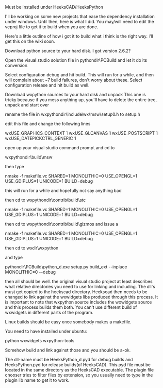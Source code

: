 Must be installed under HeeksCAD/HeeksPython

I'll be working on some new projects that ease the dependency installation under windows.
Until then, here is what I did. You may/will need to edit the vcproj file to get it to build when you are done.

Here's a little outline of how i got it to build what i think is the
right way. I'll get this on the wiki soon.

Download python source to your hard disk. I got version 2.6.2?

Open the visual studio solution file in pythondir\PCBuild and let it
do its conversion.

Select configuration debug and hit build. This will run for a while,
and then will complain about ~7 build failures, don't worry about
these.
Select configuration release and hit build as well.

Download wxpython sources to your hard disk and unpack
This one is tricky because if you mess anything up, you'll have to
delete the entire tree, unpack and start over

rename the file in wxpythondir\include\wx\msw\setup0.h to setup.h

edit this file and change the following lines

wxUSE\_GRAPHICS\_CONTEXT         1
wxUSE\_GLCANVAS                 1
wxUSE\_POSTSCRIPT               1
wxUSE\_DATEPICKCTRL\_GENERIC     1

open up your visual studio command prompt and cd to

wxpythondir\build\msw

then type

nmake -f makefile.vc SHARED=1 MONOLITHIC=0 USE\_OPENGL=1 USE\_GDIPLUS=1
UNICODE=1 BUILD=debug

this will run for a while and hopefully not say anything bad

then cd to wxpythondir\contrib\build\stc

nmake -f makefile.vc SHARED=1 MONOLITHIC=0 USE\_OPENGL=1 USE\_GDIPLUS=1
UNICODE=1 BUILD=debug


then cd to wxpythondir\contrib\build\gizmos and issue a

nmake -f makefile.vc SHARED=1 MONOLITHIC=0 USE\_OPENGL=1 USE\_GDIPLUS=1
UNICODE=1 BUILD=debug



then cd to
wxdir\wxpython

and type

pythondir\PCBuild\python\_d.exe setup.py build\_ext --inplace
MONOLITHIC=0 --debug


then all should be well. the original visual studio project at least
describes what relative directories you need to use for linking and
including. The dll's must get copied to the heekscad directory.
Heekscad then needs to be changed to link against the wxwidgets libs
produced through this process. It is important to note that wxpython
source includes the wxwidgets source and this process builds them
both. You can't use different build of wxwidgets in different parts of
the program.

Linux builds should be easy once somebody makes a makefile.

You need to have installed under ubuntu:

python
wxwidgets
wxpython-tools

Somehow build and link against those and you should be a-ok.

The dll-name must be HeeksPython\_d.pyd for debug builds and HeeksPython.pyd for release builds(of HeeksCAD). This pyd file must be located in the same directory as the HeeksCAD executable. The plugin file chooser tries to filter files by extension, so you usually need to type in the plugin lib name to get it to work.
